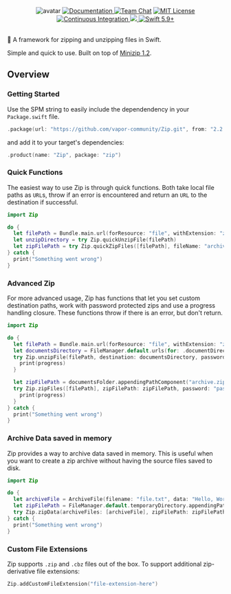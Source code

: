 <div align="center">
    <img src="https://cloud.githubusercontent.com/assets/889949/12374908/252373d0-bcac-11e5-8ece-6933aeae8222.png" max-height="200" alt="avatar" />
    <a href="https://swiftpackageindex.com/vapor-community/Zip/documentation">
        <img src="https://design.vapor.codes/images/readthedocs.svg" alt="Documentation">
    </a>
    <a href="https://discord.gg/vapor"><img src="https://design.vapor.codes/images/discordchat.svg" alt="Team Chat"></a>
    <a href="LICENSE"><img src="https://design.vapor.codes/images/mitlicense.svg" alt="MIT License"></a>
    <a href="https://github.com/vapor-community/Zip/actions/workflows/test.yml">
        <img src="https://img.shields.io/github/actions/workflow/status/vapor-community/Zip/test.yml?event=push&style=plastic&logo=github&label=tests&logoColor=%23ccc" alt="Continuous Integration">
    </a>
    <a href="https://codecov.io/github/vapor-community/Zip">
        <img src="https://img.shields.io/codecov/c/github/vapor-community/Zip?style=plastic&logo=codecov&label=codecov">
    </a>
    <a href="https://swift.org">
        <img src="https://design.vapor.codes/images/swift59up.svg" alt="Swift 5.9+">
    </a>
</div>
<br>

📂 A framework for zipping and unzipping files in Swift.

Simple and quick to use.
Built on top of [Minizip 1.2](https://github.com/zlib-ng/minizip-ng/tree/1.2).

## Overview

### Getting Started

Use the SPM string to easily include the dependendency in your `Package.swift` file.

```swift
.package(url: "https://github.com/vapor-community/Zip.git", from: "2.2.0")
```

and add it to your target's dependencies:

```swift
.product(name: "Zip", package: "zip")
```

### Quick Functions

The easiest way to use Zip is through quick functions. Both take local file paths as `URL`s, throw if an error is encountered and return an `URL` to the destination if successful.

```swift
import Zip

do {
  let filePath = Bundle.main.url(forResource: "file", withExtension: "zip")!
  let unzipDirectory = try Zip.quickUnzipFile(filePath)
  let zipFilePath = try Zip.quickZipFiles([filePath], fileName: "archive")
} catch {
  print("Something went wrong")
}
```

### Advanced Zip

For more advanced usage, Zip has functions that let you set custom destination paths, work with password protected zips and use a progress handling closure. These functions throw if there is an error, but don't return.

```swift
import Zip

do {
  let filePath = Bundle.main.url(forResource: "file", withExtension: "zip")!
  let documentsDirectory = FileManager.default.urls(for: .documentDirectory, in: .userDomainMask)[0]
  try Zip.unzipFile(filePath, destination: documentsDirectory, password: "password") { progress in
    print(progress)
  }

  let zipFilePath = documentsFolder.appendingPathComponent("archive.zip")
  try Zip.zipFiles([filePath], zipFilePath: zipFilePath, password: "password") { progress in
    print(progress)
  }
} catch {
  print("Something went wrong")
}
```

### Archive Data saved in memory

Zip provides a way to archive data saved in memory.
This is useful when you want to create a zip archive without having the source files saved to disk.

```swift
import Zip

do {
  let archiveFile = ArchiveFile(filename: "file.txt", data: "Hello, World!".data(using: .utf8)!)
  let zipFilePath = FileManager.default.temporaryDirectory.appendingPathComponent("archive.zip")
  try Zip.zipData(archiveFiles: [archiveFile], zipFilePath: zipFilePath)
} catch {
  print("Something went wrong")
}
```

### Custom File Extensions

Zip supports `.zip` and `.cbz` files out of the box. To support additional zip-derivative file extensions:

```swift
Zip.addCustomFileExtension("file-extension-here")
```
